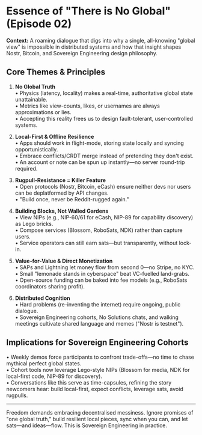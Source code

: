# Essence of "There is No Global" (Episode 02)

**Context:** A roaming dialogue that digs into why a single, all-knowing "global view" is impossible in distributed systems and how that insight shapes Nostr, Bitcoin, and Sovereign Engineering design philosophy.

## Core Themes & Principles

1. **No Global Truth**  
   • Physics (latency, locality) makes a real-time, authoritative global state unattainable.  
   • Metrics like view-counts, likes, or usernames are always approximations or lies.  
   • Accepting this reality frees us to design fault-tolerant, user-controlled systems.

2. **Local-First & Offline Resilience**  
   • Apps should work in flight-mode, storing state locally and syncing opportunistically.  
   • Embrace conflicts/CRDT merge instead of pretending they don't exist.  
   • An account or note can be spun up instantly—no server round-trip required.

3. **Rugpull-Resistance = Killer Feature**  
   • Open protocols (Nostr, Bitcoin, eCash) ensure neither devs nor users can be deplatformed by API changes.  
   • "Build once, never be Reddit-rugged again."

4. **Building Blocks, Not Walled Gardens**  
   • View NIPs (e.g., NIP-60/61 for eCash, NIP-89 for capability discovery) as Lego bricks.  
   • Compose services (Blossom, RoboSats, NDK) rather than capture users.  
   • Service operators can still earn sats—but transparently, without lock-in.

5. **Value-for-Value & Direct Monetization**  
   • SAPs and Lightning let money flow from second 0—no Stripe, no KYC.  
   • Small "lemonade stands in cyberspace" beat VC-fuelled land-grabs.  
   • Open-source funding can be baked into fee models (e.g., RoboSats coordinators sharing profit).

6. **Distributed Cognition**  
   • Hard problems (re-inventing the internet) require ongoing, public dialogue.  
   • Sovereign Engineering cohorts, No Solutions chats, and walking meetings cultivate shared language and memes ("Nostr is testnet").

## Implications for Sovereign Engineering Cohorts

• Weekly demos force participants to confront trade-offs—no time to chase mythical perfect global states.  
• Cohort tools now leverage Lego-style NIPs (Blossom for media, NDK for local-first code, NIP-89 for discovery).  
• Conversations like this serve as time-capsules, refining the story newcomers hear: build local-first, expect conflicts, leverage sats, avoid rugpulls.

---
Freedom demands embracing decentralised messiness. Ignore promises of "one global truth," build resilient local pieces, sync when you can, and let sats—and ideas—flow. This is Sovereign Engineering in practice. 